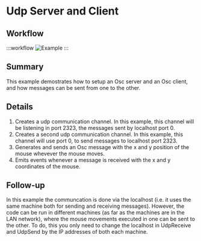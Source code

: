 # Udp Server and Client

## Workflow

:::workflow
![Example](~/workflows//BonsaiExamples/Osc/UDPSendAndReceive/UDPSendAndReceive.bonsai)
:::

## Summary
This example demostrates how to setup an Osc server and an Osc client, and how messages can be sent from one to the other. 

## Details
1. Creates a udp communication channel. In this example, this channel will be listening in port 2323, the messages sent by localhost port 0.
2. Creates a second udp communication channel. In this example, this channel will use port 0, to send messages to localhost port 2323.
3. Generates and sends an Osc message with the x and y position of the mouse whevever the mouse moves. 
4. Emits events whenever a message is received with the x and y coordinates of the mouse.

## Follow-up
In this example the communcation is done via the localhost (i.e. it uses the same machine both for sending and receiving messages). However, the code can be run in different machines (as far as the machines are in the LAN network), where the mouse movements executed in one can be sent to the other. To do, this you only need to change the localhost in UdpReceive and UdpSend by the IP addresses of both each machine.


